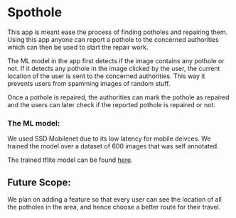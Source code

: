 # Spothole

This app is meant ease the process of finding potholes and repairing them.
Using this app anyone can report a pothole to the concerned authorities which can then be used to start the repair work.

The ML model in the app first detects if the image contains any pothole or not. If it detects any pothole in the image clicked by the user, the current location of the user is sent to the concerned authorities. This way it prevents users from spamming images of random stuff.

Once a pothole is repaired, the authorities can mark the pothole as repaired and the users can later check if the reported pothole is repaired or not.

### The ML model:
We used SSD Mobilenet due to its low latency for mobile deivces. 
We trained the model over a dataset of 600 images that was self annotated.

The trained tflite model can be found [here](https://github.com/mayan-sharma/SIH/blob/master/assets/Model/model.tflite).

## Future Scope:
We plan on adding a feature so that every user can see the location of all the potholes in the area, and hence choose a better route for their travel.